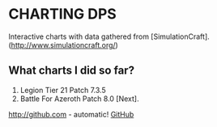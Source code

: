 # CHARTING DPS

Interactive charts with data gathered from [SimulationCraft].(http://www.simulationcraft.org/)

## What charts I did so far?

1. Legion Tier 21 Patch 7.3.5
2. Battle For Azeroth Patch 8.0 [Next].

http://github.com - automatic!
[GitHub](http://github.com)